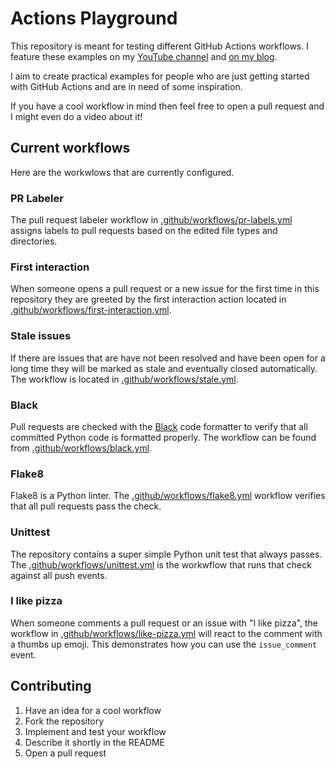 # Actions Playground

This repository is meant for testing different GitHub Actions workflows. I feature these examples on my [YouTube channel](https://www.youtube.com/channel/UCg_e3UBPs-BxPo_jVg1gGOQ) and [on my blog](https://www.pakstech.com/).

I aim to create practical examples for people who are just getting started with GitHub Actions and are in need of some inspiration.

If you have a cool workflow in mind then feel free to open a pull request and I might even do a video about it!

## Current workflows

Here are the workwlows that are currently configured.

### PR Labeler

The pull request labeler workflow in [.github/workflows/pr-labels.yml](.github/workflows/pr-labels.yml) assigns labels to pull requests based on the edited file types and directories.


### First interaction

When someone opens a pull request or a new issue for the first time in this repository they are greeted by the first interaction action located in [.github/workflows/first-interaction.yml](.github/workflows/first-interaction.yml).

### Stale issues

If there are issues that are have not been resolved and have been open for a long time they will be marked as stale and eventually closed automatically. The workflow is located in [.github/workflows/stale.yml](.github/workflows/stale.yml).

### Black

Pull requests are checked with the [Black](https://github.com/psf/black) code formatter to verify that all committed Python code is formatted properly. The workflow can be found from [.github/workflows/black.yml](.github/workflows/black.yml).

### Flake8

Flake8 is a Python linter. The [.github/workflows/flake8.yml](.github/workflows/flake8.yml) workflow verifies that all pull requests pass the check.

### Unittest

The repository contains a super simple Python unit test that always passes. The [.github/workflows/unittest.yml](.github/workflows/unittest.yml) is the workwflow that runs that check against all push events.

### I like pizza

When someone comments a pull request or an issue with "I like pizza", the workflow in [.github/workflows/like-pizza.yml](.github/workflows/like-pizza.yml) will react to the comment with a thumbs up emoji. This demonstrates how you can use the `issue_comment` event.

## Contributing

1. Have an idea for a cool workflow
2. Fork the repository
3. Implement and test your workflow
4. Describe it shortly in the README
5. Open a pull request
